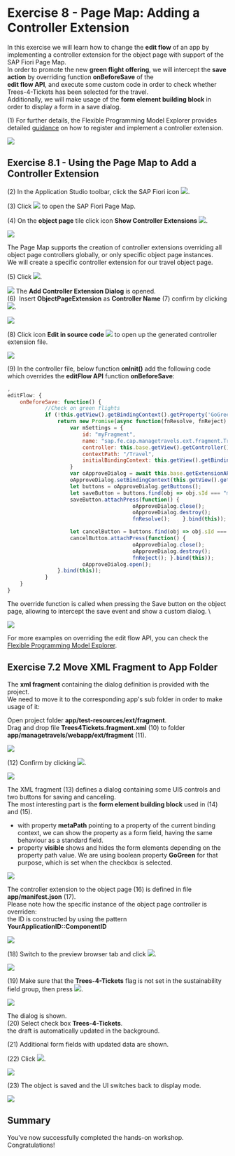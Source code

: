 # Exercise 8 - Page Map: Adding a Controller Extension

In this exercise we will learn how to change the **edit flow** of an app by implementing a controller extension for the object page with support of the SAP Fiori Page Map.\
In order to promote the new **green flight offering**, we will intercept the **save action** by overriding function **onBeforeSave** of the\
**edit flow API**, and execute some custom code in order to check whether Trees-4-Tickets has been selected for the travel.\
Additionally, we will make usage of the **form element building block** in order to display a form in a save dialog.

(1) For further details, the Flexible Programming Model Explorer provides detailed [guidance](https://ui5.sap.com/test-resources/sap/fe/core/fpmExplorer/index.html#/controllerExtensions/controllerExtensionsOverview/guidanceControllerExtensions) on how to register and implement a controller extension.

![](./images/image1.png)

## Exercise 8.1 - Using the Page Map to Add a Controller Extension

(2) In the Application Studio toolbar, click the SAP Fiori icon ![](./images/image4.png).

(3) Click ![](./images/image5.png) to open the SAP Fiori Page Map.

(4) On the **object page** tile click icon **Show Controller Extensions** ![](./images/image6.png).

![](./images/image3.png)

The Page Map supports the creation of controller extensions overriding all object page controllers globally, or only specific object page instances.\
We will create a specific controller extension for our travel object page.

(5) Click ![](./images/image8.png).

![](./images/image7.png)
The **Add Controller Extension Dialog** is opened.\
(6)  Insert **ObjectPageExtension** as **Controller Name** 
(7) confirm by clicking ![](./images/image10.png).

![](./images/image9.png)

(8) Click icon **Edit in source code** ![](./images/image12.png) to open up the generated controller extension file.

![](./images/image11.png)

(9) In the controller file, below function **onInit()** add the following code which overrides the **editFlow API** function **onBeforeSave**:

```js
,
editFlow: {
	onBeforeSave: function() {
			//Check on green flights
			if (!this.getView().getBindingContext().getProperty('GoGreen')){                        	
				return new Promise(async function(fnResolve, fnReject) {
					var mSettings = {
						id: "myFragment",
						name: "sap.fe.cap.managetravels.ext.fragment.Trees4Tickets",
						controller: this.base.getView().getController(),
						contextPath: "/Travel",
						initialBindingContext: this.getView().getBindingContext()
					}
					var oApproveDialog = await this.base.getExtensionAPI().loadFragment(mSettings);
					oApproveDialog.setBindingContext(this.getView().getBindingContext());
					let buttons = oApproveDialog.getButtons();
					let saveButton = buttons.find(obj => obj.sId === "myFragment--Save");
					saveButton.attachPress(function() {
										oApproveDialog.close();
										oApproveDialog.destroy();										
										fnResolve();	}.bind(this));

					let cancelButton = buttons.find(obj => obj.sId === "myFragment--Cancel");
					cancelButton.attachPress(function() {
										oApproveDialog.close();	
										oApproveDialog.destroy();									
										fnReject();	}.bind(this));
						oApproveDialog.open();
				}.bind(this));
			}						
	}
}
```


The override function is called when pressing the Save button on the object page, allowing to intercept the save event and show a custom dialog. \

![](./images/image13.png)

For more examples on overriding the edit flow API, you can check the [Flexible Programming Model Explorer](https://sapui5.hana.ondemand.com/test-resources/sap/fe/core/fpmExplorer/index.html#/controllerExtensions/controllerExtensionsOverview/basicExtensibility).

## Exercise 7.2 Move XML Fragment to App Folder

The **xml fragment** containing the dialog definition is provided with the project.\
We need to move it to the corresponding app's sub folder in order to make usage of it:

Open project folder **app/test-resources/ext/fragment**.\
Drag and drop file **Trees4Tickets.fragment.xml** (10) to folder **app/managetravels/webapp/ext/fragment** (11).

![](./images/image14.png)

(12) Confirm by clicking ![](./images/image17.png).

![](./images/image16.png)

The XML fragment (13) defines a dialog containing some UI5 controls and two buttons for saving and canceling.\
The most interesting part is the **form element building block** used in (14) and (15).

- with property **metaPath** pointing to a property of the current binding context, we can show the property as a form field, having the same behaviour as a standard field.
- property **visible** shows and hides the form elements depending on the property path value. We are using boolean property **GoGreen** for that purpose, which is set when the checkbox is selected.

![](./images/image18.png)

The controller extension to the object page (16) is defined  in file **app/manifest.json** (17).\
Please note how the specific instance of the object page controller is overriden:\
the ID is constructed by using the pattern **YourApplicationID::ComponentID**

![](./images/image19.png)

(18) Switch to the preview browser tab and click ![](./images/image21.png).

![](./images/image20.png)

(19) Make sure that the **Trees-4-Tickets** flag is not set in the sustainability field group, then press ![](./images/image23.png).

![](./images/image22.png)

The dialog is shown.\
(20) Select check box **Trees-4-Tickets**.\
the draft is automatically updated in the background.

(21) Additional form fields with updated data are shown.

(22) Click ![](./images/image27.png).

![](./images/image24.png)

(23) The object is saved and the UI switches back to display mode.

![](./images/image28.png)


## Summary

You've now successfully completed the hands-on workshop. Congratulations!

